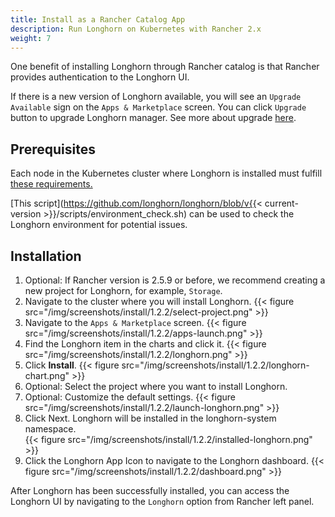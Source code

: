 ```yaml
---
title: Install as a Rancher Catalog App
description: Run Longhorn on Kubernetes with Rancher 2.x
weight: 7
---
```


One benefit of installing Longhorn through Rancher catalog is that Rancher provides authentication to the Longhorn UI.

If there is a new version of Longhorn available, you will see an `Upgrade Available` sign on the `Apps & Marketplace` screen. You can click `Upgrade` button to upgrade Longhorn manager. See more about upgrade [here](../../upgrade).

## Prerequisites

Each node in the Kubernetes cluster where Longhorn is installed must fulfill [these requirements.](../#installation-requirements)

[This script](https://github.com/longhorn/longhorn/blob/v{{< current-version >}}/scripts/environment_check.sh) can be used to check the Longhorn environment for potential issues.
    
## Installation

1. Optional: If Rancher version is 2.5.9 or before, we recommend creating a new project for Longhorn, for example, `Storage`.
2. Navigate to the cluster where you will install Longhorn. 
    {{< figure src="/img/screenshots/install/1.2.2/select-project.png" >}}
3. Navigate to the `Apps & Marketplace` screen.
    {{< figure src="/img/screenshots/install/1.2.2/apps-launch.png" >}}
4. Find the Longhorn item in the charts and click it.
    {{< figure src="/img/screenshots/install/1.2.2/longhorn.png" >}}
5. Click **Install**.
    {{< figure src="/img/screenshots/install/1.2.2/longhorn-chart.png" >}}
6. Optional: Select the project where you want to install Longhorn.
7. Optional: Customize the default settings.
    {{< figure src="/img/screenshots/install/1.2.2/launch-longhorn.png" >}}
8. Click Next. Longhorn will be installed in the longhorn-system namespace.    
    {{< figure src="/img/screenshots/install/1.2.2/installed-longhorn.png" >}}
9. Click the Longhorn App Icon to navigate to the Longhorn dashboard.
    {{< figure src="/img/screenshots/install/1.2.2/dashboard.png" >}}

After Longhorn has been successfully installed, you can access the Longhorn UI by navigating to the `Longhorn` option from Rancher left panel.
